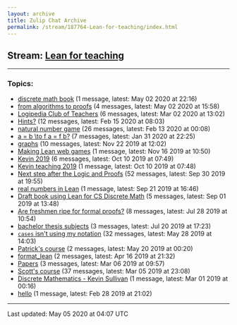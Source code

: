 ```yaml
---
layout: archive
title: Zulip Chat Archive
permalink: /stream/187764-Lean-for-teaching/index.html
---
```


## Stream: [Lean for teaching](https://leanprover-community.github.io/archive/stream/187764-Lean-for-teaching/index.html)
---

### Topics:

* [discrete math book](topic/discrete.20math.20book.html) (1 message, latest: May 02 2020 at 22:16)
* [from algorithms to proofs](topic/from.20algorithms.20to.20proofs.html) (4 messages, latest: May 02 2020 at 15:58)
* [Logipedia Club of Teachers](topic/Logipedia.20Club.20of.20Teachers.html) (6 messages, latest: Mar 02 2020 at 13:02)
* [Hints?](topic/Hints.3F.html) (12 messages, latest: Feb 15 2020 at 08:03)
* [natural number game](topic/natural.20number.20game.html) (26 messages, latest: Feb 13 2020 at 00:08)
* [a = b \to f a = f b?](topic/a.20.3D.20b.20.5Cto.20f.20a.20.3D.20f.20b.3F.html) (7 messages, latest: Jan 31 2020 at 22:25)
* [graphs](topic/graphs.html) (10 messages, latest: Nov 22 2019 at 12:02)
* [Making Lean web games](topic/Making.20Lean.20web.20games.html) (1 message, latest: Nov 16 2019 at 10:50)
* [Kevin 2019](topic/Kevin.202019.html) (6 messages, latest: Oct 10 2019 at 07:49)
* [Kevin teaching 2019](topic/Kevin.20teaching.202019.html) (1 message, latest: Oct 10 2019 at 07:48)
* [Next step after the Logic and Proofs](topic/Next.20step.20after.20the.20Logic.20and.20Proofs.html) (52 messages, latest: Sep 30 2019 at 19:55)
* [real numbers in Lean](topic/real.20numbers.20in.20Lean.html) (1 message, latest: Sep 21 2019 at 16:46)
* [Draft book using Lean for CS Discrete Math](topic/Draft.20book.20using.20Lean.20for.20CS.20Discrete.20Math.html) (5 messages, latest: Sep 01 2019 at 13:48)
* [Are freshmen ripe for formal proofs?](topic/Are.20freshmen.20ripe.20for.20formal.20proofs.3F.html) (8 messages, latest: Jul 28 2019 at 10:54)
* [bachelor thesis subjects](topic/bachelor.20thesis.20subjects.html) (3 messages, latest: Jul 20 2019 at 17:23)
* [`cases` isn't using my notation](topic/.60cases.60.20isn't.20using.20my.20notation.html) (32 messages, latest: May 28 2019 at 14:03)
* [Patrick's course](topic/Patrick's.20course.html) (2 messages, latest: May 20 2019 at 00:20)
* [format_lean](topic/format_lean.html) (2 messages, latest: Apr 16 2019 at 21:32)
* [Papers](topic/Papers.html) (3 messages, latest: Mar 06 2019 at 09:57)
* [Scott's course](topic/Scott's.20course.html) (37 messages, latest: Mar 05 2019 at 23:08)
* [Discrete Mathematics - Kevin Sullivan](topic/Discrete.20Mathematics.20-.20Kevin.20Sullivan.html) (1 message, latest: Mar 01 2019 at 00:16)
* [hello](topic/hello.html) (1 message, latest: Feb 28 2019 at 21:02)

<hr><p>Last updated: May 05 2020 at 04:07 UTC</p>